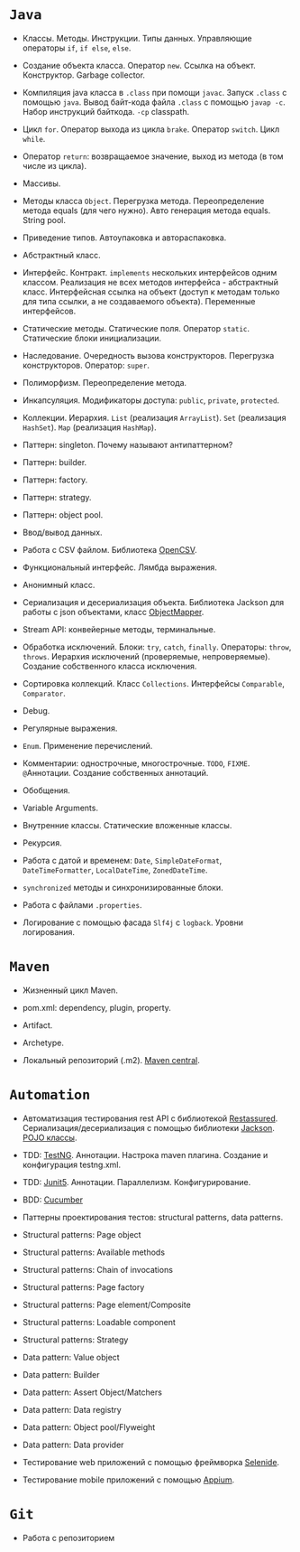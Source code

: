 # **`Java`**

* Классы. Методы. Инструкции. Типы данных. Управляющие операторы `if`, `if else`, `else`.

* Создание объекта класса. Оператор `new`. Ссылка на объект. Конструктор. Garbage collector.

* Компиляция java класса в `.class` при помощи `javac`. Запуск `.class` с помощью `java`. Вывод байт-кода файла `.class` с помощью `javap -c`. Набор инструкций байткода. `-cp` classpath.

* Цикл `for`. Оператор выхода из цикла `brake`. Оператор `switch`. Цикл `while`.

* Оператор `return`: возвращаемое значение, выход из метода (в том числе из цикла).

* Массивы.

* Методы класса `Object`. Перегрузка метода. Переопределение метода equals (для чего нужно). Авто генерация метода equals. String pool.

* Приведение типов. Автоупаковка и автораспаковка.

* Абстрактный класс.

* Интерфейс. Контракт. `implements` нескольких интерфейсов одним классом. Реализация не всех методов интерфейса - абстрактный класс. Интерфейсная ссылка на объект (доступ к методам только для типа ссылки, а не создаваемого объекта). Переменные интерфейсов.

* Статические методы. Статические поля. Оператор `static`. Статические блоки инициализации.

* Наследование. Очередность вызова конструкторов. Перегрузка конструкторов. Оператор: `super`.

* Полиморфизм. Переопределение метода.

* Инкапсуляция. Модификаторы доступа: `public`, `private`, `protected`.

* Коллекции. Иерархия. `List` (реализация `ArrayList`). `Set` (реализация `HashSet`). `Map` (реализация `HashMap`).

* Паттерн: singleton. Почему называют антипаттерном?

* Паттерн: builder.

* Паттерн: factory.

* Паттерн: strategy.

* Паттерн: object pool.

* Ввод/вывод данных.

* Работа с CSV файлом. Библиотека [OpenCSV](http://opencsv.sourceforge.net/).

* Функциональный интерфейс. Лямбда выражения.

* Анонимный класс.

* Сериализация и десериализация объекта. Библиотека Jackson для работы с json объектами, класс [ObjectMapper](https://mvnrepository.com/artifact/com.fasterxml.jackson.core/jackson-databind).

* Stream API: конвейерные методы, терминальные.

* Обработка исключений. Блоки: `try`, `catch`, `finally`. Операторы: `throw`, `throws`. Иерархия исключений (проверяемые, непроверяемые). Создание собственного класса исключения.

* Сортировка коллекций. Класс `Collections`. Интерфейсы `Comparable`, `Comparator`.

* Debug.

* Регулярные выражения.

* `Enum`. Применение перечислений.

* Комментарии: однострочные, многострочные. `TODO`, `FIXME`. `@`Аннотации. Создание собственных аннотаций.

* Обобщения.

* Variable Arguments.

* Внутренние классы. Статические вложенные классы.

* Рекурсия.

* Работа с датой и временем: `Date`, `SimpleDateFormat`, `DateTimeFormatter`, `LocalDateTime`, `ZonedDateTime`.

* `synchronized` методы и синхронизированные блоки.

* Работа с файлами `.properties`.

* Логирование с помощью фасада `Slf4j` c `logback`. Уровни логирования.

# **`Maven`**

* Жизненный цикл Maven.

* pom.xml: dependency, plugin, property.

* Artifact.

* Archetype.

* Локальный репозиторий (.m2). [Maven central](https://mvnrepository.com/).

# **`Automation`**

* Автоматизация тестирования rest API с библиотекой [Restassured](https://rest-assured.io/). Сериализация/десериализация с помощью библиотеки [Jackson](https://mvnrepository.com/search?q=com.fasterxml.jackson.core). 
[POJO классы](https://json2csharp.com/json-to-pojo).

* TDD: [TestNG](https://testng.org/doc/). Аннотации. Настрока maven плагина. Создание и конфигурация testng.xml.

* TDD: [Junit5](https://junit.org/junit5/docs/current/user-guide/). Аннотации. Параллелизм. Конфигурирование.

* BDD: [Cucumber](https://cucumber.io/docs/installation/java/)

* Паттерны проектирования тестов: structural patterns, data patterns.

* Structural patterns: Page object

* Structural patterns: Available methods

* Structural patterns: Chain of invocations

* Structural patterns: Page factory

* Structural patterns: Page element/Composite

* Structural patterns: Loadable component

* Structural patterns: Strategy

* Data pattern: Value object

* Data pattern: Builder

* Data pattern: Assert Object/Matchers

* Data pattern: Data registry

* Data pattern: Object pool/Flyweight

* Data pattern: Data provider

* Тестирование web приложений с помощью фреймворка [Selenide](https://ru.selenide.org/).

* Тестирование mobile приложений с помощью [Appium](https://appium.io/).

# **`Git`**

* Работа с репозиторием